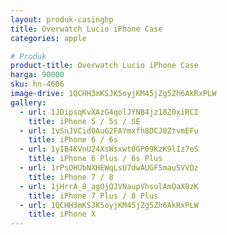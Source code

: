 ```yaml
---
layout: produk-casinghp
title: Overwatch Lucio iPhone Case
categories: apple

# Produk
product-title: Overwatch Lucio iPhone Case
harga: 90000
sku: hn-4606
image-drive: 1QCHH3mKSJK5oyjKM45jZg5Zh6AkRxPLW
gallery:
  - url: 1JDipsqKvXAzG4qolJYNB4jz18Z0xiRCI
    title: iPhone 5 / 5s / SE
  - url: 1vSnJVCid0AuG2FAYmxfh8DCJ8ZtvmEFu
    title: iPhone 6 / 6s
  - url: 1yIB4KVnU24XsWsxwt0GP09KzK9lIz7eS
    title: iPhone 6 Plus / 6s Plus
  - url: 1rPsOHUbNXHEWqLsU7dwAUGF5mauSVVOz
    title: iPhone 7 / 8
  - url: 1jHrrA_8_agOjQJVNaupVhsulAmQaX8zK
    title: iPhone 7 Plus / 8 Plus
  - url: 1QCHH3mKSJK5oyjKM45jZg5Zh6AkRxPLW
    title: iPhone X
---
```

